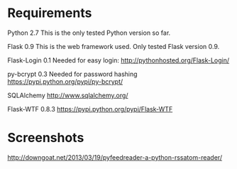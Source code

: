 Requirements
============
Python 2.7
    This is the only tested Python version so far.

Flask 0.9
    This is the web framework used. Only tested Flask version 0.9.

Flask-Login 0.1
    Needed for easy login: http://pythonhosted.org/Flask-Login/

py-bcrypt 0.3
    Needed for password hashing https://pypi.python.org/pypi/py-bcrypt/

SQLAlchemy
    http://www.sqlalchemy.org/
    
Flask-WTF 0.8.3
    https://pypi.python.org/pypi/Flask-WTF


Screenshots
===========
http://downgoat.net/2013/03/19/pyfeedreader-a-python-rssatom-reader/

